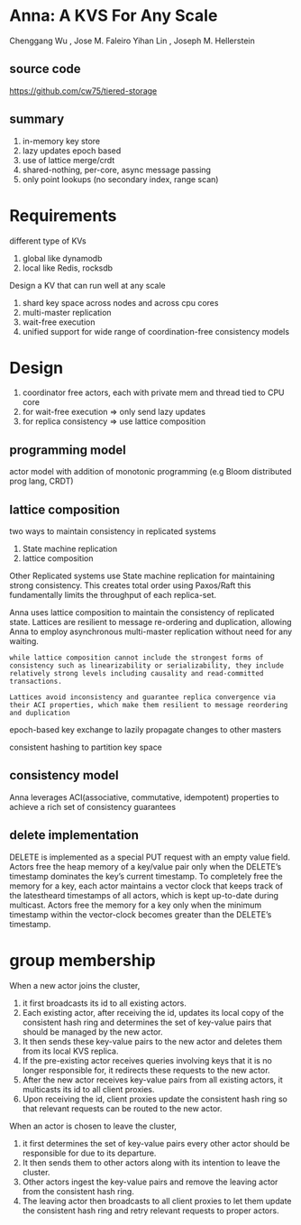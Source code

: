

# Anna: A KVS For Any Scale

Chenggang Wu , Jose M. Faleiro Yihan Lin , Joseph M. Hellerstein 

## source code

https://github.com/cw75/tiered-storage

## summary

1. in-memory key store
2. lazy updates epoch based
3. use of lattice merge/crdt
4. shared-nothing, per-core, async message passing
5. only point lookups (no secondary index, range scan)

# Requirements

different type of KVs
1. global like dynamodb
2. local like Redis, rocksdb

Design a KV that can run well at any scale
1. shard key space across nodes and across cpu cores
2. multi-master replication
3. wait-free execution
4. unified support for wide range of coordination-free consistency models

# Design

1. coordinator free actors, each with private mem and thread tied to CPU core
2. for wait-free execution => only send lazy updates
3. for replica consistency => use lattice composition

## programming model

actor model with addition of monotonic programming (e.g Bloom distributed prog lang, CRDT)

## lattice composition

two ways to maintain consistency in replicated systems
1. State machine replication
2. lattice composition

Other Replicated systems use State machine replication for maintaining strong consistency.  This creates total order using Paxos/Raft this fundamentally limits the throughput of each replica-set. 

Anna uses lattice composition to maintain the consistency of replicated state.  Lattices are resilient to message re-ordering and duplication, allowing Anna to employ asynchronous multi-master replication without need for any waiting.

```
while lattice composition cannot include the strongest forms of consistency such as linearizability or serializability, they include relatively strong levels including causality and read-committed transactions.

Lattices avoid inconsistency and guarantee replica convergence via their ACI properties, which make them resilient to message reordering and duplication
```

epoch-based key exchange to lazily propagate changes to other masters

consistent hashing to partition key space

## consistency model

Anna leverages ACI(associative, commutative, idempotent) properties to achieve a rich set of consistency guarantees

## delete implementation

DELETE is implemented as a special PUT request with an empty value field. Actors free the heap memory of a key/value pair only when the DELETE’s timestamp dominates the key’s current timestamp. To completely free the memory for a key, each actor maintains a vector clock that keeps track of the latestheard timestamps of all actors, which is kept up-to-date during multicast. Actors free the memory for a key only when the minimum timestamp within the vector-clock becomes greater than the DELETE’s timestamp.  

# group membership

When a new actor joins the cluster, 
1. it first broadcasts its id to all existing actors. 
2. Each existing actor, after receiving the id, updates its local copy of the consistent hash ring and determines the set of key-value pairs that should be managed by the new actor. 
3. It then sends these key-value pairs to the new actor and deletes them from its local KVS replica. 
4. If the pre-existing actor receives queries involving keys that it is no longer responsible for, it redirects these requests to the new actor. 
5. After the new actor receives key-value pairs from all existing actors, it multicasts its id to all client proxies. 
6. Upon receiving the id, client proxies update the consistent hash ring so that relevant requests can be routed to the new actor.

When an actor is chosen to leave the cluster, 
1. it first determines the set of key-value pairs every other actor should be responsible for due to its departure. 
2. It then sends them to other actors along with its intention to leave the cluster.  
3. Other actors ingest the key-value pairs and remove the leaving actor from the consistent hash ring. 
4. The leaving actor then broadcasts to all client proxies to let them update the consistent hash ring and retry relevant requests to proper actors.
